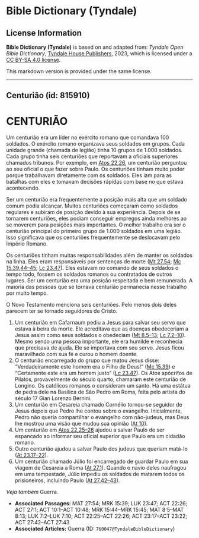# Bible Dictionary (Tyndale)

## License Information

**Bible Dictionary (Tyndale)** is based on and adapted from: _Tyndale Open Bible Dictionary_, [Tyndale House Publishers](https://tyndaleopenresources.com/), 2023, which is licensed under a [CC BY-SA 4.0 license](https://creativecommons.org/licenses/by-sa/4.0/legalcode.en).

This markdown version is provided under the same license.



--------------------------------

## Centurião (id: 815910)

CENTURIÃO
=========

Um centurião era um líder no exército romano que comandava 100 soldados. O exército romano organizava seus soldados em grupos. Cada unidade grande (chamada de legião) tinha 10 grupos de 1\.000 soldados. Cada grupo tinha seis centuriões que reportavam a oficiais superiores chamados tribunos. Por exemplo, em [Atos 22\.26](https://ref.ly/Acts22:26), um centurião perguntou ao seu oficial o que fazer sobre Paulo. Os centuriões tinham muito poder porque trabalhavam diretamente com os soldados. Eles iam para as batalhas com eles e tomavam decisões rápidas com base no que estava acontecendo.

Ser um centurião era frequentemente a posição mais alta que um soldado comum podia alcançar. Muitos centuriões começaram como soldados regulares e subiram de posição devido à sua experiência. Depois de se tornarem centuriões, eles podiam conseguir empregos ainda melhores ao se moverem para posições mais importantes. O melhor trabalho era ser o centurião principal do primeiro grupo de 1\.000 soldados em uma legião. Isso significava que os centuriões frequentemente se deslocavam pelo Império Romano.

Os centuriões tinham muitas responsabilidades além de manter os soldados na linha. Eles eram responsáveis por sentenças de morte ([Mt 27\.54](https://ref.ly/Matt27:54); [Mc 15\.39,44–45](https://ref.ly/Mark15:39,Mark15:44-Mark15:45); [Lc 23\.47](https://ref.ly/Luke23:47)). Eles estavam no comando de seus soldados o tempo todo, fossem os soldados romanos ou contratados de outros lugares. Ser um centurião era uma posição respeitada e bem remunerada. A maioria das pessoas que se tornava centurião permanecia nesse trabalho por muito tempo.

O Novo Testamento menciona seis centuriões. Pelo menos dois deles parecem ter se tornado seguidores de Cristo.

1. Um centurião em Cafarnaum pediu a Jesus para salvar seu servo que estava à beira da morte. Ele acreditava que as doenças obedeceriam a Jesus assim como seus soldados o obedeciam ([Mt 8\.5–13](https://ref.ly/Matt8:5-Matt8:13); [Lc 7\.2–10](https://ref.ly/Luke7:2-Luke7:10)). Mesmo sendo uma pessoa importante, ele era humilde e reconhecia que precisava de ajuda. Ele se importava com seu servo. Jesus ficou maravilhado com sua fé e curou o homem doente.
2. O centurião encarregado do grupo que matou Jesus disse: “Verdadeiramente este homem era o Filho de Deus!” ([Mc 15\.39](https://ref.ly/Mark15:39)) e “Certamente este era um homem justo” ([Lc 23\.47](https://ref.ly/Luke23:47)). Os Atos apócrifos de Pilatos, provavelmente do século quarto, chamaram este centurião de Longino. Os católicos romanos o consideram um santo. Há uma estátua de pedra dele na Basílica de São Pedro em Roma, feita pelo artista do século 17 Gian Lorenzo Bernini.
3. Um centurião em Cesareia chamado Cornélio tornou\-se seguidor de Jesus depois que Pedro lhe contou sobre o evangelho. Inicialmente, Pedro não queria compartilhar o evangelho com não\-judeus, mas Deus lhe mostrou uma visão que mudou sua opinião ([At 10](https://ref.ly/Acts10:1-Acts10:48)).
4. Um centurião em [Atos 22\.25–26](https://ref.ly/Acts22:25-Acts22:26) ajudou a salvar Paulo de ser espancado ao informar seu oficial superior que Paulo era um cidadão romano.
5. Outro centurião ajudou a salvar Paulo dos judeus que queriam matá\-lo ([At 23\.17–22](https://ref.ly/Acts23:17-Acts23:22)).
6. Um centurião chamado Júlio foi encarregado de guardar Paulo em sua viagem de Cesareia a Roma ([At 27\.1](https://ref.ly/Acts27:1)). Quando o navio deles naufragou em uma tempestade, Júlio impediu os soldados de matarem todos os prisioneiros, incluindo Paulo ([At 27\.42–43](https://ref.ly/Acts27:42-Acts27:43)).

*Veja também* Guerra.

* **Associated Passages:** MAT 27:54; MRK 15:39; LUK 23:47; ACT 22:26; ACT 27:1; ACT 10:1–ACT 10:48; MRK 15:44–MRK 15:45; MAT 8:5–MAT 8:13; LUK 7:2–LUK 7:10; ACT 22:25–ACT 22:26; ACT 23:17–ACT 23:22; ACT 27:42–ACT 27:43
* **Associated Articles:** Guerra (ID: `760047@TyndaleBibleDictionary`)

